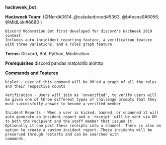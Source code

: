 <b>hackweek_bot</b>

<b>Hackweek Team:</b>
    (@Nerd#0614 ,@caladanbrood#5363, @bAnanaS#6056, @MidLoki#6680 )

    Discord Moderation Bot first developed for discord's HackWeek 2019 contest
    Includes auto incidident reporting feature, a verification feature with three variations, and a roles graph feature

 
 <b>Terms:</b>
     Discord, Bot, Python, Moderation

<b>Prerequisites</b>
    discord
    pandas
    matplotlib
    aiohttp

<b>Commands and Features</b>

    b!plot - user of this command will be DM'ed a graph of all the roles and their respective counts
    
    Verification - Users will join as 'unverified', to verify users will be given one of three different types of challenge prompts that they must successfully answer to become a verified member
    
    Incident Reports - When a user is kicked, banned, or unbanned it will auto generate an incident report and a 'receipt' will be sent via DM to both the recipient and the staff member that issued it. 
    Optionally it can post these receipts into a channel. There is also an option to create a custom incident report. These incidents will be preserved through restarts and can be searched with 
    commands.